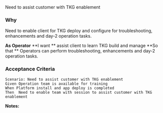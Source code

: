 Need to assist customer with TKG enablement

### Why
Need to enable client for TKG deploy and configure for troubleshooting, enhancements and day-2 operation tasks.

**As Operator**
**I want ** assist client to learn TKG build and manage
**So that **  Operators can perform troubleshooting, enhancements and day-2 operation tasks.

### Acceptance Criteria

```gherkin
Scenario: Need to assist customer with TKG enablement
Given Operation team is available for training
When Platform install and app deploy is completed
Then  Need to enable team with session to assist customer with TKG enablement
```

**Notes:**
